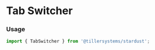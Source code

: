 # Tab Switcher

### Usage

```jsx
import { TabSwitcher } from '@tillersystems/stardust';
```

<!-- STORY -->
